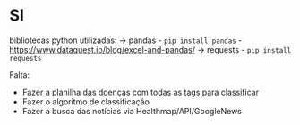 # SI

bibliotecas python utilizadas:
-> pandas - `pip install pandas` - https://www.dataquest.io/blog/excel-and-pandas/
-> requests - `pip install requests`


Falta:
- Fazer a planilha das doenças com todas as tags para classificar
- Fazer o algoritmo de classificação
- Fazer a busca das notícias via Healthmap/API/GoogleNews

